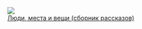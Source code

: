 ![](/books/prose_classic/Стивен%20Кинг/Люди,%20места%20и%20вещи%20(сборник%20рассказов).jpg)  
[Люди, места и вещи (сборник рассказов)](/books/prose_classic/Стивен%20Кинг/Люди,%20места%20и%20вещи%20(сборник%20рассказов))